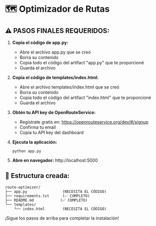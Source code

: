 # 🗺️ Optimizador de Rutas

## ⚠️ PASOS FINALES REQUERIDOS:

1. **Copia el código de app.py:**
   - Abre el archivo app.py que se creó
   - Borra su contenido
   - Copia todo el código del artifact "app.py" que te proporcioné
   - Guarda el archivo

2. **Copia el código de templates/index.html:**
   - Abre el archivo templates/index.html que se creó  
   - Borra su contenido
   - Copia todo el código del artifact "index.html" que te proporcioné
   - Guarda el archivo

3. **Obtén tu API key de OpenRouteService:**
   - Regístrate gratis en: https://openrouteservice.org/dev/#/signup
   - Confirma tu email
   - Copia tu API key del dashboard

4. **Ejecuta la aplicación:**
   ```
   python app.py
   ```

5. **Abre en navegador:**
   http://localhost:5000

## 📁 Estructura creada:
```
route-optimizer/
├── app.py                (NECESITA EL CÓDIGO)
├── requirements.txt      (✅ COMPLETO)
├── README.md            (✅ COMPLETO)
└── templates/
    └── index.html        (NECESITA EL CÓDIGO)
```

¡Sigue los pasos de arriba para completar la instalación!
